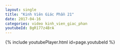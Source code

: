 ```yaml
---
layout: single
title: "Kinh Viên Giác Phần 21"
date: 2017-04-16
categories: video kinh_vien_giac_phan
youtubeId: BgR177z4BrA
---
```


{% include youtubePlayer.html id=page.youtubeId %}